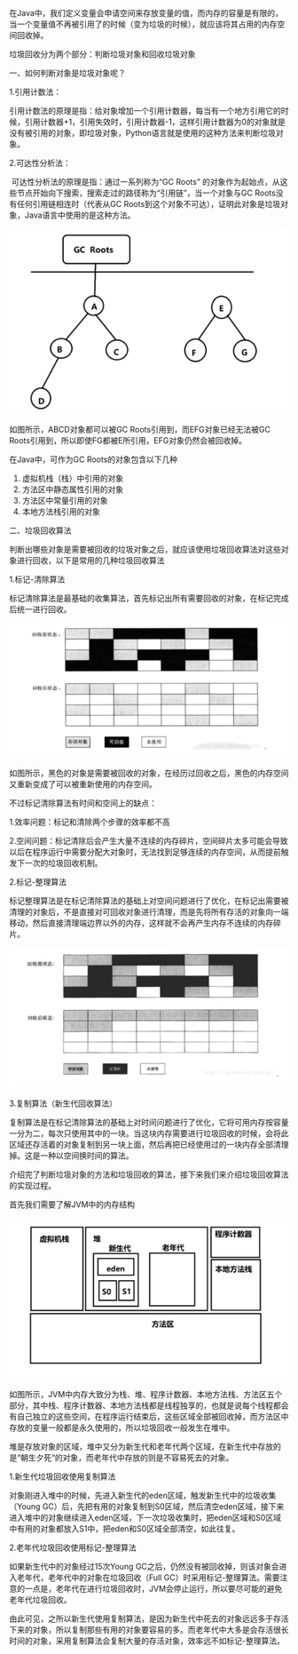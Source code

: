 在Java中，我们定义变量会申请空间来存放变量的值，而内存的容量是有限的，当一个变量值不再被引用了的时候（变为垃圾的时候），就应该将其占用的内存空间回收掉。



垃圾回收分为两个部分：判断垃圾对象和回收垃圾对象



一、如何判断对象是垃圾对象呢？

  1.引用计数法：

​    引用计数法的原理是指：给对象增加一个引用计数器，每当有一个地方引用它的时候，引用计数器+1，引用失效时，引用计数器-1，这样引用计数器为0的对象就是没有被引用的对象，即垃圾对象，Python语言就是使用的这种方法来判断垃圾对象。

  

  2.可达性分析法：

​    可达性分析法的原理是指：通过一系列称为“GC Roots” 的对象作为起始点，从这些节点开始向下搜索，搜索走过的路径称为“引用链”，当一个对象与GC Roots没有任何引用链相连时（代表从GC Roots到这个对象不可达），证明此对象是垃圾对象，Java语言中使用的是这种方法。



![image-20210129134141459]($%7Bimages%7D/image-20210129134141459.png)



如图所示，ABCD对象都可以被GC Roots引用到，而EFG对象已经无法被GC Roots引用到，所以即使FG都被E所引用，EFG对象仍然会被回收掉。



在Java中，可作为GC Roots的对象包含以下几种

1. 虚拟机栈（栈）中引用的对象
2. 方法区中静态属性引用的对象
3. 方法区中常量引用的对象
4. 本地方法栈引用的对象





二、垃圾回收算法

判断出哪些对象是需要被回收的垃圾对象之后，就应该使用垃圾回收算法对这些对象进行回收，以下是常用的几种垃圾回收算法

  

1.标记-清除算法

  标记清除算法是最基础的收集算法，首先标记出所有需要回收的对象，在标记完成后统一进行回收。

![image-20210129153645063]($%7Bimages%7D/image-20210129153645063.png)

如图所示，黑色的对象是需要被回收的对象，在经历过回收之后，黑色的内存空间又重新变成了可以被重新使用的内存空间。

不过标记清除算法有时间和空间上的缺点：

  1.效率问题：标记和清除两个步骤的效率都不高

  2.空间问题：标记清除后会产生大量不连续的内存碎片，空间碎片太多可能会导致以后在程序运行中需要分配大对象时，无法找到足够连续的内存空间，从而提前触发下一次的垃圾回收机制。



 2.标记-整理算法

  标记整理算法是在标记清除算法的基础上对空间问题进行了优化，在标记出需要被清理的对象后，不是直接对可回收对象进行清理，而是先将所有存活的对象向一端移动，然后直接清理端边界以外的内存，这样就不会再产生内存不连续的内存碎片。

![image-20210129153707759]($%7Bimages%7D/image-20210129153707759.png)

3.复制算法（新生代回收算法）

  复制算法是在标记清除算法的基础上对时间问题进行了优化，它将可用内存按容量一分为二，每次只使用其中的一块。当这块内存需要进行垃圾回收的时候，会将此区域还存活着的对象复制到另一块上面，然后再把已经使用过的一块内存全部清理掉。这是一种以空间换时间的算法。



介绍完了判断垃圾对象的方法和垃圾回收的算法，接下来我们来介绍垃圾回收算法的实现过程。

首先我们需要了解JVM中的内存结构

![image-20210129153725032]($%7Bimages%7D/image-20210129153725032.png)

如图所示，JVM中内存大致分为栈、堆、程序计数器、本地方法栈、方法区五个部分，其中栈、程序计数器、本地方法栈都是线程独享的，也就是说每个线程都会有自己独立的这些空间，在程序运行结束后，这些区域全部被回收掉，而方法区中存放的变量一般都是永久使用的，所以垃圾回收一般发生在堆中。



堆是存放对象的区域，堆中又分为新生代和老年代两个区域，在新生代中存放的是“朝生夕死“的对象，而老年代中存放的则是不容易死去的对象。



1.新生代垃圾回收使用复制算法

  对象刚进入堆中的时候，先进入新生代的eden区域，触发新生代中的垃圾收集（Young GC）后，先把有用的对象复制到S0区域，然后清空eden区域，接下来进入堆中的对象继续进入eden区域，下一次垃圾收集时，把eden区域和S0区域中有用的对象都放入S1中，把eden和S0区域全部清空，如此往复。



2.老年代垃圾回收使用标记-整理算法

  如果新生代中的对象经过15次Young GC之后，仍然没有被回收掉，则该对象会进入老年代，老年代中的对象在垃圾回收（Full GC）时采用标记-整理算法。需要注意的一点是，老年代在进行垃圾回收时，JVM会停止运行，所以要尽可能的避免老年代垃圾回收。



由此可见，之所以新生代使用复制算法，是因为新生代中死去的对象远远多于存活下来的对象，所以复制那些有用的对象要容易的多。而老年代中大多是会存活很长时间的对象，采用复制算法会复制大量的存活对象，效率远不如标记-整理算法。

